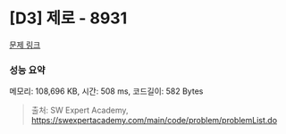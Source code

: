 # [D3] 제로 - 8931 

[문제 링크](https://swexpertacademy.com/main/code/problem/problemDetail.do?contestProbId=AW5jBWLq7jwDFATQ) 

### 성능 요약

메모리: 108,696 KB, 시간: 508 ms, 코드길이: 582 Bytes



> 출처: SW Expert Academy, https://swexpertacademy.com/main/code/problem/problemList.do